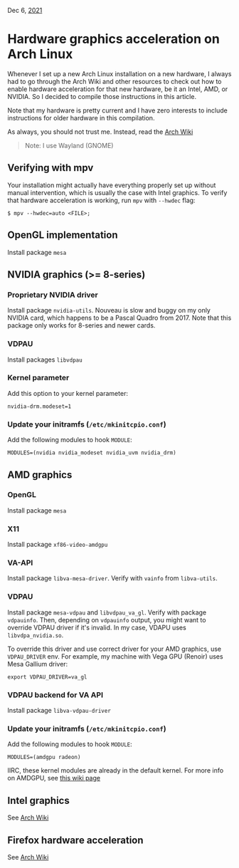 Dec 6, [2021](/blog/2021)
# Hardware graphics acceleration on Arch Linux

Whenever I set up a new Arch Linux installation on a new hardware, I always had to go through the Arch Wiki and other resources to check out how to enable hardware acceleration for that new hardware, be it an Intel, AMD, or NVIDIA. So I decided to compile those instructions in this article.

Note that my hardware is pretty current and I have zero interests to include instructions for older hardware in this compilation.

As always, you should not trust me. Instead, read the [Arch Wiki](https://wiki.archlinux.org/title/Hardware_video_acceleration)

> Note: I use Wayland (GNOME)

## Verifying with mpv

Your installation might actually have everything properly set up without manual intervention, which is usually the case with Intel graphics. To verify that hardware acceleration is working, run `mpv` with `--hwdec` flag:

    $ mpv --hwdec=auto <FILE>;

## OpenGL implementation

Install package `mesa`

## NVIDIA graphics (>= 8-series)

### Proprietary NVIDIA driver

Install package `nvidia-utils`. Nouveau is slow and buggy on my only NVIDIA card, which happens to be a Pascal Quadro from 2017. Note that this package only works for 8-series and newer cards.

### VDPAU

Install packages `libvdpau`

### Kernel parameter

Add this option to your kernel parameter:

    nvidia-drm.modeset=1

### Update your initramfs (`/etc/mkinitcpio.conf`)
Add the following modules to hook `MODULE`:

    MODULES=(nvidia nvidia_modeset nvidia_uvm nvidia_drm)

## AMD graphics
### OpenGL

Install package `mesa`

### X11

Install package `xf86-video-amdgpu`

### VA-API

Install package `libva-mesa-driver`. Verify with `vainfo` from `libva-utils`.

### VDPAU

Install package `mesa-vdpau` and `libvdpau_va_gl`. Verify with package `vdpauinfo`. Then, depending on `vdpauinfo` output, you might want to override VDPAU driver if it's invalid. In my case, VDAPU uses `libvdpa_nvidia.so`.

To override this driver and use correct driver for your AMD graphics, use `VDPAU_DRIVER` env. For example, my machine with Vega GPU (Renoir) uses Mesa Gallium driver:

    export VDPAU_DRIVER=va_gl

### VDPAU backend for VA API

Install package `libva-vdpau-driver`

### Update your initramfs (`/etc/mkinitcpio.conf`)
Add the following modules to hook `MODULE`:

    MODULES=(amdgpu radeon)

IIRC, these kernel modules are already in the default kernel. For more info on AMDGPU, see [this wiki page](https://wiki.archlinux.org/title/AMDGPU#Video_acceleration)

## Intel graphics
See [Arch Wiki](https://wiki.archlinux.org/title/Hardware_video_acceleration)

## Firefox hardware acceleration
See [Arch Wiki](https://wiki.archlinux.org/title/Firefox#Hardware_video_acceleration)

